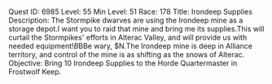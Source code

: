 Quest ID: 6985
Level: 55
Min Level: 51
Race: 178
Title: Irondeep Supplies
Description: The Stormpike dwarves are using the Irondeep mine as a storage depot.I want you to raid that mine and bring me its supplies.This will curtail the Stormpikes' efforts in Alterac Valley, and will provide us with needed equipment!$B$BBe wary, $N.The Irondeep mine is deep in Alliance territory, and control of the mine is as shifting as the snows of Alterac.
Objective: Bring 10 Irondeep Supplies to the Horde Quartermaster in Frostwolf Keep.
